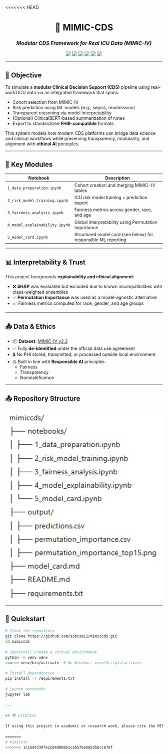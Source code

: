 <<<<<<< HEAD
<h1 align="center">🏥 MIMIC-CDS</h1>
<h3 align="center"><i>Modular CDS Framework for Real ICU Data (MIMIC-IV)</i></h3>

<p align="center">
  <img src="https://img.shields.io/badge/MIMIC--IV-v2.2-lightgrey" />
  <img src="https://img.shields.io/badge/FHIR-compliant-success" />
  <img src="https://img.shields.io/badge/SHAP-disabled-red" />
  <img src="https://img.shields.io/badge/Explainability-Permutation%20Importance-blueviolet" />
  <img src="https://img.shields.io/badge/Python-3.10-blue" />
  <img src="https://img.shields.io/badge/License-MIT-green.svg" />
</p>

---

## 🧠 Objective

To simulate a **modular Clinical Decision Support (CDS)** pipeline using real-world ICU data via an integrated framework that spans:
- Cohort selection from MIMIC-IV
- Risk prediction using ML models (e.g., sepsis, readmission)
- Transparent reasoning via model interpretability
- (Optional) ClinicalBERT-based summarization of notes
- Export to standardized **FHIR-compatible** formats

This system models how modern CDS platforms can bridge data science and clinical workflows while preserving transparency, modularity, and alignment with **ethical AI** principles.

---

## 📂 Key Modules

| Notebook | Description |
|----------|-------------|
| `1_data_preparation.ipynb` | Cohort creation and merging MIMIC-IV tables |
| `2_risk_model_training.ipynb` | ICU risk model training + prediction export |
| `3_fairness_analysis.ipynb` | Fairness metrics across gender, race, and age |
| `4_model_explainability.ipynb` | Global interpretability using Permutation Importance |
| `5_model_card.ipynb` | Structured model card (see below) for responsible ML reporting |

---

## 📊 Interpretability & Trust

This project foregrounds **explainability and ethical alignment**:
- ❌ **SHAP** was evaluated but excluded due to known incompatibilities with class-weighted ensembles
- ✅ **Permutation Importance** was used as a model-agnostic alternative
- 📈 Fairness metrics computed for race, gender, and age groups

---

## 📤 Data & Ethics

- 📦 **Dataset**: [MIMIC-IV v2.2](https://physionet.org/content/mimiciv/)
- ✅ Fully **de-identified** under the official data use agreement
- 🔒 No PHI stored, transmitted, or processed outside local environment
- ⚖️ Built in line with **Responsible AI** principles:
  - Fairness
  - Transparency
  - Nonmaleficence

---

## 📤 Repository Structure

<p align="center">
  <img src="synthetic/assets/repository_str.jpg" alt="MIMIC-CDS Overview" width="600"/>
</p>


---

## 🚀 Quickstart

```bash
# Clone the repository
git clone https://github.com/sobcza11/mimiccds.git
cd mimiccds

# (Optional) Create a virtual environment
python -m venv venv
source venv/bin/activate  # On Windows: venv\Scripts\activate

# Install dependencies
pip install -r requirements.txt

# Launch notebooks
jupyter lab

---

## 📚 Citation

If using this project in academic or research work, please cite the MIMIC-IV dataset per [MIT-LCP guidelines](https://mimic.mit.edu/docs/iv/modules/data-reference/).

=======
# mimiccds
>>>>>>> 1c16d4339fe2c84d008b1cab57beb65d5bcc679f
